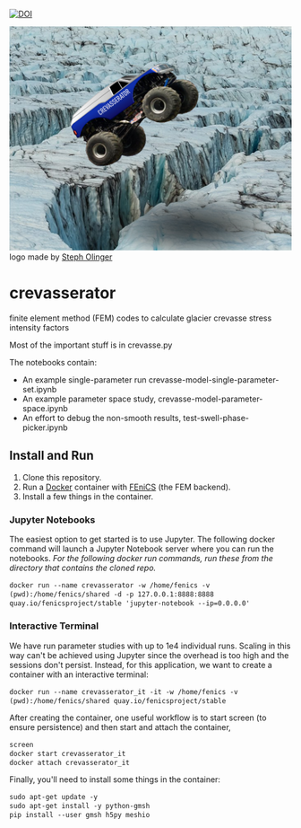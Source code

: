 [![DOI](https://zenodo.org/badge/399821666.svg)](https://zenodo.org/badge/latestdoi/399821666)

![monster truck jumping over a crevasse](crevasserator.png)
logo made by [Steph Olinger](http://stepholinger.github.io)

# crevasserator
finite element method (FEM) codes to calculate glacier crevasse stress intensity factors

Most of the important stuff is in crevasse.py

The notebooks contain:

- An example single-parameter run crevasse-model-single-parameter-set.ipynb
- An example parameter space study, crevasse-model-parameter-space.ipynb
- An effort to debug the non-smooth results, test-swell-phase-picker.ipynb

## Install and Run

1. Clone this repository.
2. Run a [Docker](https://www.docker.com/get-started/) container with [FEniCS](https://fenicsproject.org/) (the FEM backend).
3. Install a few things in the container.

### Jupyter Notebooks
The easiest option to get started is to use Jupyter. The following docker command will launch a Jupyter Notebook server where you can run the notebooks.  *For the following docker run commands, run these from the directory that contains the cloned repo.*
```
docker run --name crevasserator -w /home/fenics -v (pwd):/home/fenics/shared -d -p 127.0.0.1:8888:8888 quay.io/fenicsproject/stable 'jupyter-notebook --ip=0.0.0.0'
```

### Interactive Terminal
We have run parameter studies with up to 1e4 individual runs. Scaling in this way can't be achieved using Jupyter since the overhead is too high and the sessions don't persist.  Instead, for this application, we want to create a container with an interactive terminal:
```
docker run --name crevasserator_it -it -w /home/fenics -v (pwd):/home/fenics/shared quay.io/fenicsproject/stable
```

After creating the container, one useful workflow is to start screen (to ensure persistence) and then start and attach the container,
```
screen
docker start crevasserator_it
docker attach crevasserator_it
```
Finally, you'll need to install some things in the container:
```
sudo apt-get update -y
sudo apt-get install -y python-gmsh
pip install --user gmsh h5py meshio
```
